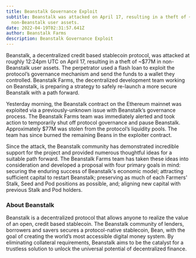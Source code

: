 ```yaml
---
title: Beanstalk Governance Exploit
subtitle: Beanstalk was attacked on April 17, resulting in a theft of ~$77M in
  non-Beanstalk user assets.
date: 2022-04-19T02:31:57.641Z
author: Beanstalk Farms
description: Beanstalk Governance Exploit
---
```

Beanstalk, a decentralized credit based stablecoin protocol, was attacked at roughly 12:24pm UTC on April 17, resulting in a theft of ~$77M in non-Beanstalk user assets. The perpetrator used a flash loan to exploit the protocol’s governance mechanism and send the funds to a wallet they controlled. Beanstalk Farms, the decentralized development team working on Beanstalk, is preparing a strategy to safely re-launch a more secure Beanstalk with a path forward.

Yesterday morning, the Beanstalk contract on the Ethereum mainnet was exploited via a previously-unknown issue with Beanstalk’s governance process. The Beanstalk Farms team was immediately alerted and took action to temporarily shut off protocol governance and pause Beanstalk. Approximately $77M was stolen from the protocol’s liquidity pools. The team has since burned the remaining Beans in the exploiter contract.

Since the attack, the Beanstalk community has demonstrated incredible support for the project and provided numerous thoughtful ideas for a suitable path forward. The Beanstalk Farms team has taken these ideas into consideration and developed a proposal with four primary goals in mind: securing the enduring success of Beanstalk's economic model; attracting sufficient capital to restart Beanstalk; preserving as much of each Farmers' Stalk, Seed and Pod positions as possible, and; aligning new capital with previous Stalk and Pod holders.

### About Beanstalk

Beanstalk is a decentralized protocol that allows anyone to realize the value of an open, credit based stablecoin. The Beanstalk community of lenders, borrowers and savers secures a protocol-native stablecoin, Bean, with the goal of creating the world’s most accessible digital money system. By eliminating collateral requirements, Beanstalk aims to be the catalyst for a trustless solution to unlock the universal potential of decentralized finance.